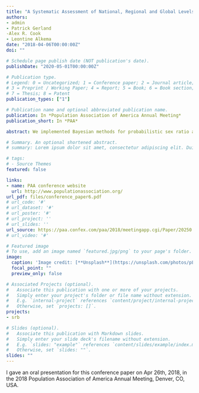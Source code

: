 ```yaml
---
title: "A Systematic Assessment of National, Regional and Global Levels and Trends in the Sex Ratio at Birth and Identification of Countries With Outlying Levels"
authors:
- admin
- Patrick Gerland
-Alex R. Cook
- Leontine Alkema
date: "2018-04-06T00:00:00Z"
doi: ""

# Schedule page publish date (NOT publication's date).
publishDate: "2020-05-01T00:00:00Z"

# Publication type.
# Legend: 0 = Uncategorized; 1 = Conference paper; 2 = Journal article;
# 3 = Preprint / Working Paper; 4 = Report; 5 = Book; 6 = Book section;
# 7 = Thesis; 8 = Patent
publication_types: ["1"]

# Publication name and optional abbreviated publication name.
publication: In *Population Association of America Annual Meeting*
publication_short: In *PAA*

abstract: We implemented Bayesian methods for probabilistic sex ratio at birth (SRB) estimation and projection for all countries based on an extensive database with data from vital registration systems, censuses, and surveys. We identified countries at risk of SRB inflation due to sex-selective abortion in the past, current, future. We modeled SRB regional biological norms, fluctuation around regional norms, and SRB inflation. For countries at risk of SRB inflation without empirical evidence of past inflation, projections with and without future inflation were constructed. We found that the past or ongoing SRB inflation occurred mostly in Southern Asia and Eastern Asia, resulting in 9.3 (95% uncertainty interval [5.7; 13.7]) and 11.2 [7.2; 15.7] million missing female births during 1970--2015. Under the scenario that all countries at risk of SRB inflation will experience inflation, the estimated number of missing female births globally between 2016--2100 is 8.8 [6.5; 12.7] million, with 94.2% in Sub-Saharan Africa.

# Summary. An optional shortened abstract.
# summary: Lorem ipsum dolor sit amet, consectetur adipiscing elit. Duis posuere tellus ac convallis placerat. Proin tincidunt magna sed ex sollicitudin condimentum.

# tags:
# - Source Themes
featured: false

links:
- name: PAA conference website
  url: http://www.populationassociation.org/
url_pdf: files/conference_paper6.pdf
# url_code: '#'
# url_dataset: '#'
# url_poster: '#'
# url_project: ''
# url_slides: ''
url_source: https://paa.confex.com/paa/2018/meetingapp.cgi/Paper/20250
# url_video: '#'

# Featured image
# To use, add an image named `featured.jpg/png` to your page's folder. 
image:
  caption: 'Image credit: [**Unsplash**](https://unsplash.com/photos/pLCdAaMFLTE)'
  focal_point: ""
  preview_only: false

# Associated Projects (optional).
#   Associate this publication with one or more of your projects.
#   Simply enter your project's folder or file name without extension.
#   E.g. `internal-project` references `content/project/internal-project/index.md`.
#   Otherwise, set `projects: []`.
projects:
- srb

# Slides (optional).
#   Associate this publication with Markdown slides.
#   Simply enter your slide deck's filename without extension.
#   E.g. `slides: "example"` references `content/slides/example/index.md`.
#   Otherwise, set `slides: ""`.
slides: ""
---
```


I gave an oral presentation for this conference paper on Apr 26th, 2018, in the 2018 Population Association of America Annual Meeting, Denver, CO, USA.
